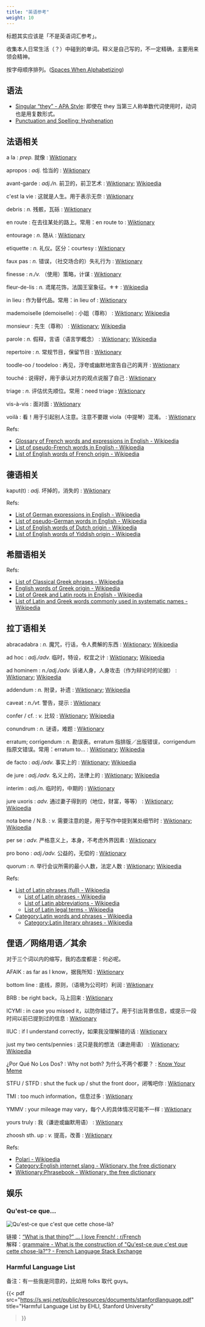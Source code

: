 ```yaml
---
title: "英语参考"
weight: 10
---
```

标题其实应该是「不是英语词汇参考」。

收集本人日常生活（？）中碰到的单词。释义是自己写的，不一定精确，主要用来领会精神。

按字母顺序排列。\([Spaces When Alphabetizing](https://deanebarker.net/huh/spaces-when-alphabetizing/)\)


## 语法

- [Singular “they” - APA Style](https://apastyle.apa.org/style-grammar-guidelines/grammar/singular-they): 即使在 they 当第三人称单数代词使用时，动词也是用复数形式。
- [Punctuation and Spelling: Hyphenation](https://web.archive.org/web/20171228153349/http://college.cengage.com/english/raimes/digitalkeys/keyshtml/punctua6.htm)


## 法语相关

a la
: _prep._ 就像
: [Wiktionary](https://en.wiktionary.org/wiki/a_la#English)

apropos
: _adj._ 恰当的
: [Wiktionary](https://en.wiktionary.org/wiki/apropos#English)

avant-garde
: _adj./n._ 前卫的，前卫艺术
: [Wiktionary](https://en.wiktionary.org/wiki/avant-garde#English); [Wikipedia](https://en.wikipedia.org/wiki/Avant-garde#References)

c'est la vie
: 这就是人生。用于表示无奈
: [Wiktionary](https://en.wiktionary.org/wiki/c%27est_la_vie#English)

debris
: _n._ 残骸，瓦砾
: [Wiktionary](https://en.wiktionary.org/wiki/debris#English)

en route
: 在去往某处的路上。常用：en route to
: [Wiktionary](https://en.wiktionary.org/wiki/en_route)

entourage
: _n._ 随从
: [Wiktionary](https://en.wiktionary.org/wiki/entourage)

etiquette
: _n._ 礼仪。区分：courtesy
: [Wiktionary](https://en.wiktionary.org/wiki/etiquette)

faux pas
: _n._ 错误，（社交场合的）失礼行为
: [Wiktionary](https://en.wiktionary.org/wiki/faux_pas#English)

finesse
: _n./v._ （使用）策略，计谋
: [Wiktionary](https://en.wiktionary.org/wiki/finesse#English)

fleur-de-lis
: _n._ 鸢尾花饰，法国王室象征。⚜⚜️
: [Wikipedia](https://en.wikipedia.org/wiki/Fleur-de-lis)

in lieu
: 作为替代品。常用：in lieu of
: [Wiktionary](https://en.wiktionary.org/wiki/in_lieu)

mademoiselle (demoiselle)
: 小姐（尊称）
: [Wiktionary](https://en.wiktionary.org/wiki/mademoiselle#English); [Wikipedia](https://en.wikipedia.org/wiki/Mademoiselle_(title))

monsieur
: 先生（尊称）
: [Wiktionary](https://en.wiktionary.org/wiki/monsieur#English); [Wikipedia](https://en.wikipedia.org/wiki/Monsieur)

parole
: _n._ 假释，言语（语言学概念）
: [Wiktionary](https://en.wiktionary.org/wiki/parole#English); [Wikipedia](https://en.wikipedia.org/wiki/Parole_(disambiguation))

repertoire
: _n._ 常规节目，保留节目
: [Wiktionary](https://en.wiktionary.org/wiki/repertoire#English)

toodle-oo / toodeloo
: 再见，浮夸或幽默地宣告自己的离开
: [Wiktionary](https://en.wiktionary.org/wiki/toodeloo)

touché
: 说得好，用于承认对方的观点说服了自己
: [Wiktionary](https://en.wiktionary.org/wiki/touch%C3%A9#English)

triage
: _n._ 评估优先顺位。常用：need triage
: [Wiktionary](https://en.wiktionary.org/wiki/triage#English)

vis-à-vis
: 面对面
: [Wiktionary](https://en.wiktionary.org/wiki/vis-%C3%A0-vis#English)

voilà
: 看！用于引起别人注意。注意不要跟 viola（中提琴）混淆。
: [Wiktionary](https://en.wiktionary.org/wiki/voil%C3%A0#English)


Refs:

- [Glossary of French words and expressions in English - Wikipedia](https://en.wikipedia.org/wiki/Glossary_of_French_words_and_expressions_in_English)
- [List of pseudo-French words in English - Wikipedia](https://en.wikipedia.org/wiki/List_of_pseudo-French_words_in_English)
- [List of English words of French origin - Wikipedia](https://en.wikipedia.org/wiki/List_of_English_words_of_French_origin)


## 德语相关

kaput(t)
: _adj._ 坏掉的，消失的
: [Wiktionary](https://en.wiktionary.org/wiki/kaput#English)


Refs:

- [List of German expressions in English - Wikipedia](https://en.wikipedia.org/wiki/List_of_German_expressions_in_English)
- [List of pseudo-German words in English - Wikipedia](https://en.wikipedia.org/wiki/List_of_pseudo-German_words_in_English)
- [List of English words of Dutch origin - Wikipedia](https://en.wikipedia.org/wiki/List_of_English_words_of_Dutch_origin)
- [List of English words of Yiddish origin - Wikipedia](https://en.wikipedia.org/wiki/List_of_English_words_of_Yiddish_origin)


## 希腊语相关

Refs:

- [List of Classical Greek phrases - Wikipedia](https://en.wikipedia.org/wiki/List_of_Classical_Greek_phrases)
- [English words of Greek origin - Wikipedia](https://en.wikipedia.org/wiki/English_words_of_Greek_origin)
- [List of Greek and Latin roots in English - Wikipedia](https://en.wikipedia.org/wiki/List_of_Greek_and_Latin_roots_in_English)
- [List of Latin and Greek words commonly used in systematic names - Wikipedia](https://en.wikipedia.org/wiki/List_of_Latin_and_Greek_words_commonly_used_in_systematic_names)


## 拉丁语相关

abracadabra
: _n._ 魔咒，行话，令人费解的东西
: [Wiktionary](https://en.wiktionary.org/wiki/abracadabra#English); [Wikipedia](https://en.wikipedia.org/wiki/Abracadabra)

ad hoc
: _adj./adv._ 临时，特设，权宜之计
: [Wiktionary](https://en.wiktionary.org/wiki/ad_hoc#English); [Wikipedia](https://en.wikipedia.org/wiki/Ad_hoc)

ad hominem
: _n./adj./adv._ 诉诸人身，人身攻击（作为辩论时的论据）
: [Wiktionary](https://en.wiktionary.org/wiki/ad_hominem#English); [Wikipedia](https://en.wikipedia.org/wiki/Ad_hominem)

addendum
: _n._ 附录，补遗
: [Wiktionary](https://en.wiktionary.org/wiki/addendum#English); [Wikipedia](https://en.wikipedia.org/wiki/Addendum)

caveat
: _n./vt._ 警告，提示
: [Wiktionary](https://en.wiktionary.org/wiki/caveat#English)

confer / cf.
: _v._ 比较
: [Wiktionary](https://en.wiktionary.org/wiki/cf.#English); [Wikipedia](https://en.wikipedia.org/wiki/Cf.)

conundrum
: _n._ 谜语，难题
: [Wiktionary](https://en.wiktionary.org/wiki/conundrum#English)

erratum; corrigendum
: _n._ 勘误表。erratum 指排版／出版错误，corrigendum 指原文错误。常用：erratum to…
: [Wiktionary](https://en.wiktionary.org/wiki/erratum#English); [Wikipedia](https://en.wikipedia.org/wiki/Erratum)

de facto
: _adj./adv._ 事实上的
: [Wiktionary](https://en.wiktionary.org/wiki/de_facto#English); [Wikipedia](https://en.wikipedia.org/wiki/De_facto)

de jure
: _adj./adv._ 名义上的，法律上的
: [Wiktionary](https://en.wiktionary.org/wiki/de_jure#English); [Wikipedia](https://en.wikipedia.org/wiki/De_jure)

interim
: _adj./n._ 临时的，中期的
: [Wiktionary](https://en.wiktionary.org/wiki/interim#English)

jure uxoris
: _adv._ 通过妻子得到的（地位，财富，等等）
: [Wiktionary](https://en.wiktionary.org/wiki/jure_uxoris); [Wikipedia](https://en.wikipedia.org/wiki/Jure_uxoris)

nota bene / N.B.
: _v._ 需要注意的是，用于写作中提到某处细节时
: [Wiktionary](https://en.wiktionary.org/wiki/nota_bene#English); [Wikipedia](https://en.wikipedia.org/wiki/Nota_bene)

per se
: _adv._ 严格意义上，本身，不考虑外界因素
: [Wiktionary](https://en.wiktionary.org/wiki/per_se#English)

pro bono
: _adj./adv._ 公益的，无偿的
: [Wiktionary](https://en.wiktionary.org/wiki/pro_bono#English)

quorum
: _n._ 举行会议所需的最小人数，法定人数
: [Wiktionary](https://en.wiktionary.org/wiki/quorum#English); [Wikipedia](https://en.wikipedia.org/wiki/Quorum)

Refs:

- [List of Latin phrases (full) - Wikipedia](https://en.wikipedia.org/wiki/List_of_Latin_phrases_(full))
    + [List of Latin phrases - Wikipedia](https://en.wikipedia.org/wiki/List_of_Latin_phrases)
    + [List of Latin abbreviations - Wikipedia](https://en.wikipedia.org/wiki/List_of_Latin_abbreviations)
    + [List of Latin legal terms - Wikipedia](https://en.wikipedia.org/wiki/List_of_Latin_legal_terms)
- [Category:Latin words and phrases - Wikipedia](https://en.wikipedia.org/wiki/Category:Latin_words_and_phrases) 
    + [Category:Latin literary phrases - Wikipedia](https://en.wikipedia.org/wiki/Category:Latin_literary_phrases)


## 俚语／网络用语／其余

对于三个词以内的缩写，我的态度都是：何必呢。

AFAIK
: as far as I know，据我所知
: [Wiktionary](https://en.wiktionary.org/wiki/as_far_as_one_knows#English)

bottom line
: 底线，原则，（语境为公司时）利润
: [Wiktionary](https://en.wiktionary.org/wiki/bottom_line)

BRB
: be right back，马上回来
: [Wiktionary](https://en.wiktionary.org/wiki/be_right_back#English)

ICYMI
: in case you missed it，以防你错过了。用于引出背景信息，或提示一段时间以前已提到过的信息
: [Wiktionary](https://en.wiktionary.org/wiki/ICYMI)

IIUC
: if I understand correctly，如果我没理解错的话
: [Wiktionary](https://en.wiktionary.org/wiki/IIUC)

just my two cents/pennies
: 这只是我的想法（谦逊用语）
: [Wiktionary](https://en.wiktionary.org/wiki/two_cents); [Wikipedia](https://en.wikipedia.org/wiki/My_two_cents)

¿Por Qué No Los Dos?
: Why not both? 为什么不两个都要？
: [Know Your Meme](https://knowyourmeme.com/memes/why-not-both-why-dont-we-have-both)

STFU / STFD
: shut the fuck up / shut the front door，闭嘴吧你
: [Wiktionary](https://en.wiktionary.org/wiki/STFU)

TMI
: too much information，信息过多
: [Wiktionary](https://en.wiktionary.org/wiki/TMI)

YMMV
: your mileage may vary，每个人的具体情况可能不一样
: [Wiktionary](https://en.wiktionary.org/wiki/your_mileage_may_vary#English)

yours truly
: 我（谦逊或幽默用语）
: [Wiktionary](https://en.wiktionary.org/wiki/yours_truly)

zhoosh sth. up
: _v._ 提高，改善
: [Wiktionary](https://en.wiktionary.org/wiki/zhoosh#English)

Refs:

- [Polari - Wikipedia](https://en.wikipedia.org/wiki/Polari)
- [Category:English internet slang - Wiktionary, the free dictionary](https://en.wiktionary.org/wiki/Category:English_internet_slang)
- [Wiktionary:Phrasebook - Wiktionary, the free dictionary](https://en.wiktionary.org/wiki/Wiktionary:Phrasebook)


## 娱乐

### Qu'est-ce que…

![Qu\'est-ce que c\'est que cette chose-là?](/img/qu-est-ce-que.png)

链接：[“What is that thing?” ... I love French! : r/French](https://old.reddit.com/r/French/comments/8v9i0s/what_is_that_thing_i_love_french/)  
解释：[grammaire - What is the construction of "Qu'est-ce que c'est que cette chose-là?"? - French Language Stack Exchange](https://french.stackexchange.com/questions/45356/)

### Harmful Language List

备注：有一些我是同意的，比如用 folks 取代 guys。

{{< pdf
  src="https://s.wsj.net/public/resources/documents/stanfordlanguage.pdf"
  title="Harmful Language List by EHLI, Stanford University"
>}}
